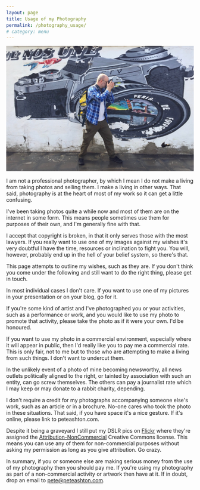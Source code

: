 ```yaml
---
layout: page
title: Usage of my Photography
permalink: /photography_usage/
# category: menu
---
```


![](../images/pete_and_camera.jpg)

I am not a professional photographer, by which I mean I do not make a living from taking photos and selling them. I make a living in other ways. That said, photography is at the heart of most of my work so it can get a little confusing.  

I've been taking photos quite a while now and most of them are on the internet in some form. This means people sometimes use them for purposes of their own, and I'm generally fine with that. 

I accept that copyright is broken, in that it only serves those with the most lawyers. If you really want to use one of my images against my wishes it's very doubtful I have the time, resources or inclination to fight you. You will, however, probably end up in the hell of your belief system, so there's that. 

This page attempts to outline my wishes, such as they are. If you don't think you come under the following and still want to do the right thing, please get in touch.

In most individual cases I don't care. If you want to use one of my pictures in your presentation or on your blog, go for it. 

If you're some kind of artist and I've photographed you or your activities, such as a performance or work, and you would like to use my photo to promote that activity, please take the photo as if it were your own. I'd be honoured. 

If you want to use my photo in a commercial environment, especially where it will appear in public, then I'd really like you to pay me a commercial rate. This is only fair, not to me but to those who are attempting to make a living from such things. I don't want to undercut them. 

In the unlikely event of a photo of mine becoming newsworthy, all news outlets politically aligned to the right, or tainted by association with such an entity, can go screw themselves. The others can pay a journalist rate which I may keep or may donate to a rabbit charity, depending. 

I don't require a credit for my photographs accompanying someone else's work, such as an article or  in a brochure. No-one cares who took the photo in these situations. That said, if you have space it's a nice gesture. If it's online, please link to peteashton.com.

Despite it being a graveyard I still put my DSLR pics on [Flickr](https://www.flickr.com/photos/peteashton/) where they're assigned the [Attribution-NonCommercial](https://creativecommons.org/licenses/by-nc/2.0/) Creative Commons license. This means you can use any of them for non-commercial purposes without asking my permission as long as you give attribution. Go crazy. 

In summary, if you or someone else are making serious money from the use of my photography then you should pay me. If you're using my photography as part of a non-commercial activity or artwork then have at it. If in doubt, drop an email to [pete@peteashton.com](mailto:pete@peteashton.com).